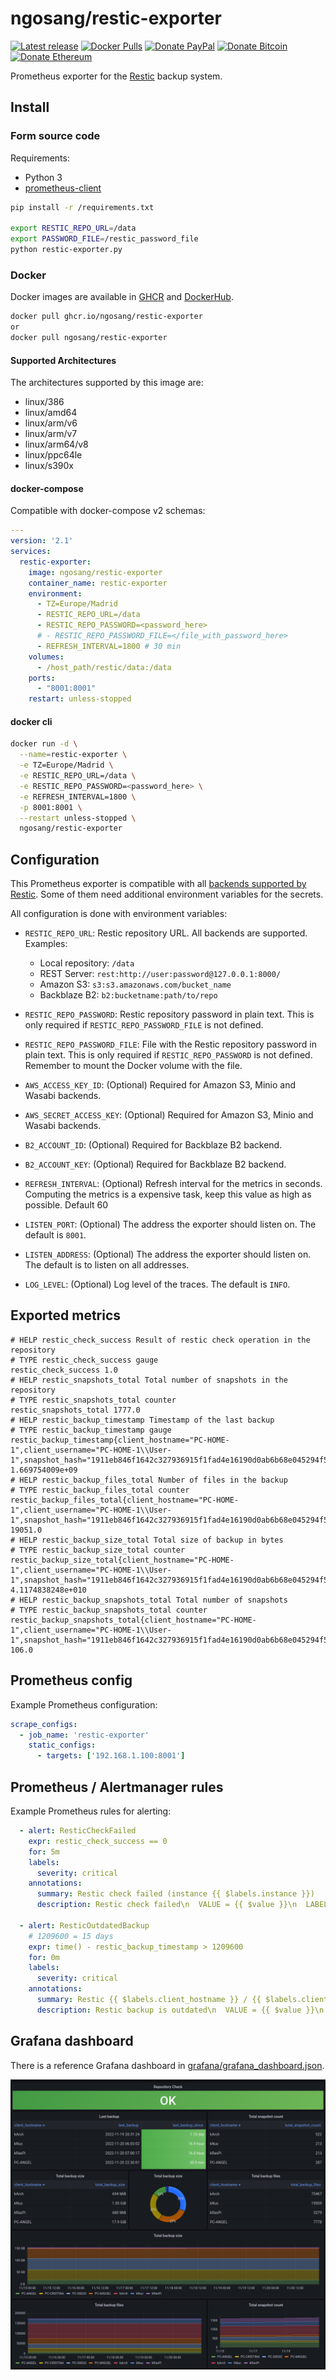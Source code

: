 # ngosang/restic-exporter

[![Latest release](https://img.shields.io/github/v/release/ngosang/restic-exporter)](https://github.com/ngosang/restic-exporter/releases)
[![Docker Pulls](https://img.shields.io/docker/pulls/ngosang/restic-exporter)](https://hub.docker.com/r/ngosang/restic-exporter/)
[![Donate PayPal](https://img.shields.io/badge/Donate-PayPal-yellow.svg)](https://www.paypal.com/paypalme/diegoheras0xff)
[![Donate Bitcoin](https://img.shields.io/badge/Donate-Bitcoin-f7931a.svg)](https://www.blockchain.com/btc/address/14EcPN47rWXkmFvjfohJx2rQxxoeBRJhej)
[![Donate Ethereum](https://img.shields.io/badge/Donate-Ethereum-8c8c8c.svg)](https://www.blockchain.com/eth/address/0x0D1549BbB00926BF3D92c1A8A58695e982f1BE2E)

Prometheus exporter for the [Restic](https://github.com/restic/restic) backup system.

## Install

### Form source code

Requirements:
 * Python 3
 * [prometheus-client](https://github.com/prometheus/client_python)

```bash
pip install -r /requirements.txt

export RESTIC_REPO_URL=/data
export PASSWORD_FILE=/restic_password_file
python restic-exporter.py
```

### Docker

Docker images are available in [GHCR](https://github.com/ngosang/restic-exporter/pkgs/container/restic-exporter) and [DockerHub](https://hub.docker.com/r/ngosang/restic-exporter).

```bash
docker pull ghcr.io/ngosang/restic-exporter
or
docker pull ngosang/restic-exporter
```

#### Supported Architectures

The architectures supported by this image are:

* linux/386
* linux/amd64
* linux/arm/v6
* linux/arm/v7
* linux/arm64/v8
* linux/ppc64le
* linux/s390x

#### docker-compose

Compatible with docker-compose v2 schemas:

```yaml
---
version: '2.1'
services:
  restic-exporter:
    image: ngosang/restic-exporter
    container_name: restic-exporter
    environment:
      - TZ=Europe/Madrid
      - RESTIC_REPO_URL=/data
      - RESTIC_REPO_PASSWORD=<password_here>
      # - RESTIC_REPO_PASSWORD_FILE=</file_with_password_here>
      - REFRESH_INTERVAL=1800 # 30 min
    volumes:
      - /host_path/restic/data:/data
    ports:
      - "8001:8001"
    restart: unless-stopped
```

#### docker cli

```bash
docker run -d \
  --name=restic-exporter \
  -e TZ=Europe/Madrid \
  -e RESTIC_REPO_URL=/data \
  -e RESTIC_REPO_PASSWORD=<password_here> \
  -e REFRESH_INTERVAL=1800 \
  -p 8001:8001 \
  --restart unless-stopped \
  ngosang/restic-exporter
```

## Configuration

This Prometheus exporter is compatible with all [backends supported by Restic](https://restic.readthedocs.io/en/latest/030_preparing_a_new_repo.html).
Some of them need additional environment variables for the secrets.

All configuration is done with environment variables:

- `RESTIC_REPO_URL`: Restic repository URL. All backends are supported. Examples:
  * Local repository: `/data`
  * REST Server: `rest:http://user:password@127.0.0.1:8000/`
  * Amazon S3: `s3:s3.amazonaws.com/bucket_name`
  * Backblaze B2: `b2:bucketname:path/to/repo`

- `RESTIC_REPO_PASSWORD`: Restic repository password in plain text. This is only required if `RESTIC_REPO_PASSWORD_FILE` is not defined.
- `RESTIC_REPO_PASSWORD_FILE`: File with the Restic repository password in plain text. This is only required if `RESTIC_REPO_PASSWORD` is not defined. Remember to mount the Docker volume with the file.
- `AWS_ACCESS_KEY_ID`: (Optional) Required for Amazon S3, Minio and Wasabi backends.
- `AWS_SECRET_ACCESS_KEY`: (Optional) Required for Amazon S3, Minio and Wasabi backends.
- `B2_ACCOUNT_ID`: (Optional) Required for Backblaze B2 backend.
- `B2_ACCOUNT_KEY`: (Optional) Required for Backblaze B2 backend.
- `REFRESH_INTERVAL`: (Optional) Refresh interval for the metrics in seconds. Computing the metrics is a expensive task, keep this value as high as possible. Default 60
- `LISTEN_PORT`: (Optional) The address the exporter should listen on. The default is `8001`.
- `LISTEN_ADDRESS`: (Optional) The address the exporter should listen on. The default is to listen on all addresses.
- `LOG_LEVEL`: (Optional) Log level of the traces. The default is `INFO`.

## Exported metrics

```shell
# HELP restic_check_success Result of restic check operation in the repository
# TYPE restic_check_success gauge
restic_check_success 1.0
# HELP restic_snapshots_total Total number of snapshots in the repository
# TYPE restic_snapshots_total counter
restic_snapshots_total 1777.0
# HELP restic_backup_timestamp Timestamp of the last backup
# TYPE restic_backup_timestamp gauge
restic_backup_timestamp{client_hostname="PC-HOME-1",client_username="PC-HOME-1\\User-1",snapshot_hash="1911eb846f1642c327936915f1fad4e16190d0ab6b68e045294f5f0280a00ebe"} 1.669754009e+09
# HELP restic_backup_files_total Number of files in the backup
# TYPE restic_backup_files_total counter
restic_backup_files_total{client_hostname="PC-HOME-1",client_username="PC-HOME-1\\User-1",snapshot_hash="1911eb846f1642c327936915f1fad4e16190d0ab6b68e045294f5f0280a00ebe"} 19051.0
# HELP restic_backup_size_total Total size of backup in bytes
# TYPE restic_backup_size_total counter
restic_backup_size_total{client_hostname="PC-HOME-1",client_username="PC-HOME-1\\User-1",snapshot_hash="1911eb846f1642c327936915f1fad4e16190d0ab6b68e045294f5f0280a00ebe"} 4.1174838248e+010
# HELP restic_backup_snapshots_total Total number of snapshots
# TYPE restic_backup_snapshots_total counter
restic_backup_snapshots_total{client_hostname="PC-HOME-1",client_username="PC-HOME-1\\User-1",snapshot_hash="1911eb846f1642c327936915f1fad4e16190d0ab6b68e045294f5f0280a00ebe"} 106.0
```

## Prometheus config

Example Prometheus configuration:

```yaml
scrape_configs:
  - job_name: 'restic-exporter'
    static_configs:
      - targets: ['192.168.1.100:8001']
```

## Prometheus / Alertmanager rules

Example Prometheus rules for alerting:

```yaml
  - alert: ResticCheckFailed
    expr: restic_check_success == 0
    for: 5m
    labels:
      severity: critical
    annotations:
      summary: Restic check failed (instance {{ $labels.instance }})
      description: Restic check failed\n  VALUE = {{ $value }}\n  LABELS = {{ $labels }}

  - alert: ResticOutdatedBackup
    # 1209600 = 15 days
    expr: time() - restic_backup_timestamp > 1209600
    for: 0m
    labels:
      severity: critical
    annotations:
      summary: Restic {{ $labels.client_hostname }} / {{ $labels.client_username }} backup is outdated
      description: Restic backup is outdated\n  VALUE = {{ $value }}\n  LABELS = {{ $labels }}
```

## Grafana dashboard

There is a reference Grafana dashboard in [grafana/grafana_dashboard.json](./grafana/grafana_dashboard.json).

![](./grafana/grafana_dashboard.png)

